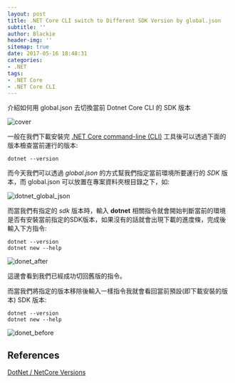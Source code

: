 ```yaml
---
layout: post
title: .NET Core CLI switch to Different SDK Version by global.json
subtitle: ''
author: Blackie
header-img: ''
sitemap: true
date: 2017-05-16 18:48:31
categories:
- .NET
tags: 
- .NET Core
- .NET Core CLI
---
```


介紹如何用 global.json 去切換當前 Dotnet Core CLI 的 SDK 版本

<!-- More -->

![cover](cover.png)

一般在我們下載安裝完  [.NET Core command-line (CLI)](https://github.com/dotnet/cli) 工具後可以透過下面的版本檢查當前運行的版本:

    dotnet --version

而今天我們可以透過 *global.json* 的方式幫我們指定當前環境所要運行的 *SDK* 版本，而 global.json 可以放置在專案資料夾根目錄之下，如:

![dotnet_global_json](dotnet_global_json.png)

而當我們有指定的 *sdk* 版本時，輸入 **dotnet** 相關指令就會開始判斷當前的環境是否有安裝當前指定的SDK版本，如果沒有的話就會出現下載的進度條，完成後輸入下方指令:

    dotnet --version
    dotnet new --help

![donet_after](donet_after.png)

這邊會看到我們已經成功切回舊版的指令。

而當我們將指定的版本移除後輸入一樣指令我就會看回當前預設(即下載安裝的版本) SDK 版本:

    dotnet --version
    dotnet new --help

![donet_before](donet_before.png)

## References ##

[DotNet / NetCore Versions](https://blog.stephencleary.com/2016/06/dotnet-netcore-versions.html)